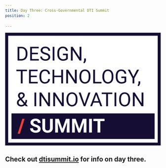 ```yaml
---
title: Day Three: Cross-Governmental DTI Summit
position: 2

---
```



![summit-logo.jpg](/assets/img/projects/SUMMITweek-Winter-2018/summit-logo.jpg)


## Check out [dtisummit.io](http://dtisummit.io) for info on day three.
